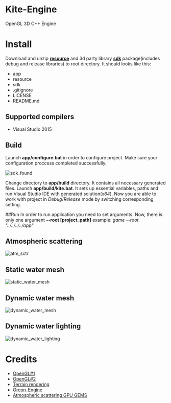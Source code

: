# Kite-Engine
OpenGL 3D C++ Engine

# Install
Download and unzip [__resource__](https://www.dropbox.com/s/ml4oic4xped4zce/resource.zip?dl=0) and 3d party library [__sdk__](https://www.dropbox.com/s/mw9m1jvhl9v9h6p/sdk.zip?dl=0) package(includes debug and release libraries) to root directory. It should looks like this:
* app
* resource
* sdk
* .gitignore
* LICENSE
* README.md

## Supported compilers
* Visual Studio 2015

## Build
Launch __app/configure.bat__ in order to configure project. Make sure your configuration proccess completed successfully.

![sdk_found](https://www.dropbox.com/s/saffk7zcb7qgo8e/sdk_found.png?raw=1)

Change directory to __app/build__ directory. It contains all necessary generated files. Launch __app/build/kite.bat__. It sets up essential variables, paths and run Visual Studio IDE with generated solution(_x64_). 
Now you are able to work with project in _Debug_/_Release_ mode by switching corresponding setting.

##Run
In order to run application you need to set arguments. Now, there is only one argument __--root [project_path]__
example: _game --root "../../../../app"_

## Atmospheric scattering

![atm_sctr](https://www.dropbox.com/s/a05c2ogi1g576p5/atmospheric_scattering.png?raw=1)

## Static water mesh

![static_water_mesh](https://www.dropbox.com/s/rhfhvg0h5bax28g/static_water_mesh.png?raw=1)

## Dynamic water mesh

![dynamic_water_mesh](https://www.dropbox.com/s/e8w0mwd36nm43eo/dynamic_water_mesh.png?raw=1)

## Dynamic water lighting

![dynamic_water_lighting](https://www.dropbox.com/s/8bgdma5mttift70/dynamic_water_lighting.png?raw=1)

# Credits
* [OpenGL#1](https://learnopengl.com/Introduction)
* [OpenGL#2](http://ogldev.atspace.co.uk/index.html)
* [Terrain rendering](https://blogs.igalia.com/itoral/2016/10/13/opengl-terrain-renderer-rendering-the-terrain-mesh/)
* [Oreon-Engine](https://github.com/fynnfluegge/oreon-engine)
* [Atmospheric scattering GPU GEMS](https://developer.nvidia.com/gpugems/GPUGems2/gpugems2_chapter16.html)
